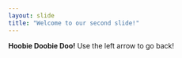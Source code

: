 ```yaml
---
layout: slide
title: "Welcome to our second slide!"
---
```

**Hoobie Doobie Doo!**
Use the left arrow to go back!
